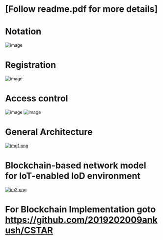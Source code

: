 # [Follow readme.pdf for more details]
# Notation
![image](https://github.com/2019202009ankush/DroneSecurity/assets/54775848/fb237480-84f1-45b2-9cf4-a7580f908515)

# Registration 
![image](https://github.com/2019202009ankush/DroneSecurity/assets/54775848/38a8e16f-44ae-4c3e-bb13-2fa330cce4ba)

# Access control 
![image](https://github.com/2019202009ankush/DroneSecurity/assets/54775848/1566e4eb-032a-4d6c-bd8d-cf36f4e4042d)
![image](https://github.com/2019202009ankush/DroneSecurity/assets/54775848/28a58a08-c533-4bd9-a86a-085828a23a2d)

# General Architecture 

[![img1.png](https://i.postimg.cc/xTQytqPd/img1.png)](https://postimg.cc/YjXWSrZc)

# Blockchain-based network model for IoT-enabled IoD environment


[![im2.png](https://i.postimg.cc/gjC7TpNW/im2.png)](https://postimg.cc/xNPgXWwx)

# For Blockchain Implementation goto https://github.com/2019202009ankush/CSTAR
